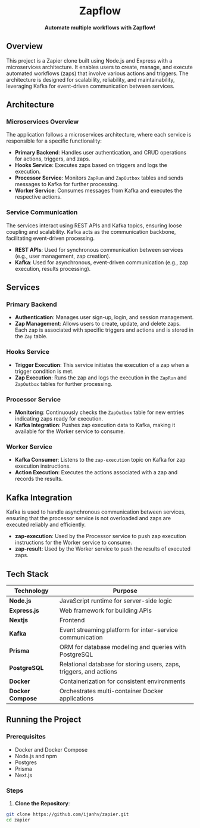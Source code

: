 <div align="center">
<!--   <img src="https://github.com/ijanhv/dockify-api/raw/main/public/logo.png" alt="Dockify Logo" width="200"/> -->
  <h1>Zapflow</h1>
  <p><strong>Automate multiple workflows with Zapflow!</strong></p>
</div>

## Overview

This project is a Zapier clone built using Node.js and Express with a microservices architecture. It enables users to create, manage, and execute automated workflows (zaps) that involve various actions and triggers. The architecture is designed for scalability, reliability, and maintainability, leveraging Kafka for event-driven communication between services.

## Architecture

### Microservices Overview

The application follows a microservices architecture, where each service is responsible for a specific functionality:

- **Primary Backend**: Handles user authentication, and CRUD operations for actions, triggers, and zaps.
- **Hooks Service**: Executes zaps based on triggers and logs the execution.
- **Processor Service**: Monitors `ZapRun` and `ZapOutbox` tables and sends messages to Kafka for further processing.
- **Worker Service**: Consumes messages from Kafka and executes the respective actions.

### Service Communication

The services interact using REST APIs and Kafka topics, ensuring loose coupling and scalability. Kafka acts as the communication backbone, facilitating event-driven processing.

- **REST APIs**: Used for synchronous communication between services (e.g., user management, zap creation).
- **Kafka**: Used for asynchronous, event-driven communication (e.g., zap execution, results processing).

## Services

### Primary Backend

- **Authentication**: Manages user sign-up, login, and session management.
- **Zap Management**: Allows users to create, update, and delete zaps. Each zap is associated with specific triggers and actions and is stored in the `Zap` table.

### Hooks Service

- **Trigger Execution**: This service initiates the execution of a zap when a trigger condition is met.
- **Zap Execution**: Runs the zap and logs the execution in the `ZapRun` and `ZapOutbox` tables for further processing.

### Processor Service

- **Monitoring**: Continuously checks the `ZapOutbox` table for new entries indicating zaps ready for execution.
- **Kafka Integration**: Pushes zap execution data to Kafka, making it available for the Worker service to consume.

### Worker Service

- **Kafka Consumer**: Listens to the `zap-execution` topic on Kafka for zap execution instructions.
- **Action Execution**: Executes the actions associated with a zap and records the results.


## Kafka Integration

Kafka is used to handle asynchronous communication between services, ensuring that the processor service is not overloaded and zaps are executed reliably and efficiently.

- **zap-execution**: Used by the Processor service to push zap execution instructions for the Worker service to consume.
- **zap-result**: Used by the Worker service to push the results of executed zaps.

## Tech Stack

| Technology      | Purpose                                             |
|-----------------|-----------------------------------------------------|
| **Node.js**     | JavaScript runtime for server-side logic            |
| **Express.js**  | Web framework for building APIs                     |
| **Nextjs**      | Frontend                                            |
| **Kafka**       | Event streaming platform for inter-service communication |
| **Prisma**           | ORM for database modeling and queries with PostgreSQL     |
| **PostgreSQL**       | Relational database for storing users, zaps, triggers, and actions |
| **Docker**      | Containerization for consistent environments        |
| **Docker Compose** | Orchestrates multi-container Docker applications  |

## Running the Project

### Prerequisites

- Docker and Docker Compose
- Node.js and npm
- Postgres 
- Prisma
- Next.js

### Steps

1. **Clone the Repository**:
  ```bash
  git clone https://github.com/ijanhv/zapier.git
  cd zapier
